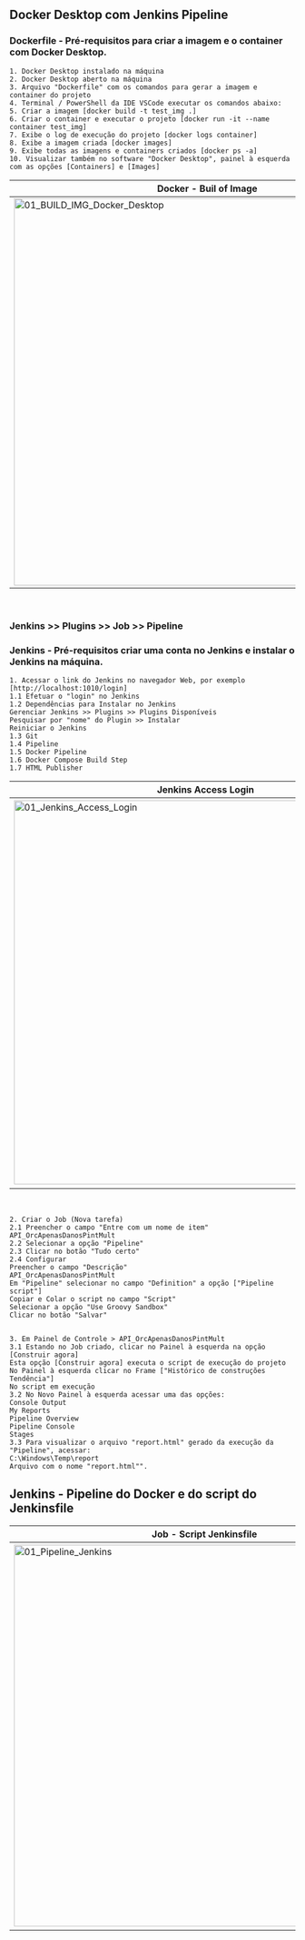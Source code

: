 ## Docker Desktop com Jenkins Pipeline

### Dockerfile - Pré-requisitos para criar a imagem e o container com Docker Desktop.

    1. Docker Desktop instalado na máquina
    2. Docker Desktop aberto na máquina
    3. Arquivo "Dockerfile" com os comandos para gerar a imagem e container do projeto
    4. Terminal / PowerShell da IDE VSCode executar os comandos abaixo:
    5. Criar a imagem [docker build -t test_img .]
    6. Criar o container e executar o projeto [docker run -it --name container test_img]
    7. Exibe o log de execução do projeto [docker logs container]
    8. Exibe a imagem criada [docker images]
    9. Exibe todas as imagens e containers criados [docker ps -a]
    10. Visualizar também no software "Docker Desktop", painel à esquerda com as opções [Containers] e [Images]


| Docker - Buil of Image   | Docker Desktop - Image   | Docker - Conatiner / Execution | Docker - Conatiner / Execution | List All Images and Conatiners | Docker Desktop - Conatiner |
|--------------------------|--------------------------|--------------------------------|--------------------------------|--------------------------------|----------------------------|
| <img width="681" alt="01_BUILD_IMG_Docker_Desktop" src="https://github.com/user-attachments/assets/a52a1279-f871-48f5-b7aa-e1760fb42885"> | <img width="678" alt="02_IMG_Docker_Desktop" src="https://github.com/user-attachments/assets/68b2f12c-325b-4522-bca4-c6b68a94ef24"> | <img width="679" alt="03_Criando_Executando_Container_Docker_Desktop" src="https://github.com/user-attachments/assets/d3ddeeb4-708f-48f4-9ac3-ffc35ab88d97"> | <img width="679" alt="04_Criando_Executando_Container_Docker_Desktop" src="https://github.com/user-attachments/assets/452008bf-389a-4b85-a27c-644265f8e1b9"> | <img width="679" alt="05_Listar_IMG_Container_Docker_Desktop" src="https://github.com/user-attachments/assets/111efb25-b717-44df-bfc8-1d91bfa4947c"> | <img width="676" alt="06_Container_Docker_Desktop" src="https://github.com/user-attachments/assets/102df72c-87c4-4405-9517-ddd88b377563"> |
<br>

### Jenkins >> Plugins >> Job >> Pipeline

### Jenkins - Pré-requisitos criar uma conta no Jenkins e instalar o Jenkins na máquina.

    1. Acessar o link do Jenkins no navegador Web, por exemplo [http://localhost:1010/login]
    1.1 Efetuar o "login" no Jenkins
    1.2 Dependências para Instalar no Jenkins
    Gerenciar Jenkins >> Plugins >> Plugins Disponíveis
    Pesquisar por "nome" do Plugin >> Instalar
    Reiniciar o Jenkins
    1.3 Git
    1.4 Pipeline
    1.5 Docker Pipeline
    1.6 Docker Compose Build Step
    1.7 HTML Publisher


| Jenkins Access Login | Jenkins Setup Plugins | Jenkins Setup Plugins | Jenkins Created Job | Jenkins Created Job | Pipeline of Jenkins | Jenkins Job Execution | Jenkins Job Execution |
|----------------------|-----------------------|-----------------------|---------------------|---------------------|---------------------|-----------------------|-----------------------|
| <img width="675" alt="01_Jenkins_Access_Login" src="https://github.com/user-attachments/assets/60f6270e-2a6a-4fe3-bab7-39dfac3a5fa4"> | <img width="678" alt="02_Jenkins_Setup_Plugins" src="https://github.com/user-attachments/assets/e044d71d-6077-464c-a3ba-a52109b7c76b"> | <img width="677" alt="03_Jenkins_Setup_Plugins" src="https://github.com/user-attachments/assets/59dd2c8a-3deb-4cce-8dfb-9d0fd1bd7d6a"> | <img width="677" alt="04_Jenkins_Created_Jobs" src="https://github.com/user-attachments/assets/0edc5c6a-9b99-469a-9010-67733e6cc50f"> | <img width="678" alt="05_Jenkins_Created_Jobs" src="https://github.com/user-attachments/assets/acfb2b05-f6b1-49ce-a3cb-deedb6b94801"> | <img width="671" alt="06_Pipeline_Jenkins" src="https://github.com/user-attachments/assets/159e58f5-4e99-45a3-a0d8-45de6b4601e1"> | <img width="670" alt="07_Jenkins_Job_Execution" src="https://github.com/user-attachments/assets/41e4dc51-3153-4565-a9c7-4b61f7fab31f"> | <img width="680" alt="08_Jenkins_Job_Execution" src="https://github.com/user-attachments/assets/bfef2c69-52d7-4685-a1ff-58e472913fba"> |
<br>

    2. Criar o Job (Nova tarefa)
    2.1 Preencher o campo "Entre com um nome de item"
    API_OrcApenasDanosPintMult
    2.2 Selecionar a opção "Pipeline"
    2.3 Clicar no botão "Tudo certo"
    2.4 Configurar
    Preencher o campo "Descrição"
    API_OrcApenasDanosPintMult
    Em "Pipeline" selecionar no campo "Definition" a opção ["Pipeline script"]
    Copiar e Colar o script no campo "Script"
    Selecionar a opção "Use Groovy Sandbox"
    Clicar no botão "Salvar"


    3. Em Painel de Controle > API_OrcApenasDanosPintMult
    3.1 Estando no Job criado, clicar no Painel à esquerda na opção [Construir agora]
    Esta opção [Construir agora] executa o script de execução do projeto
    No Painel à esquerda clicar no Frame ["Histórico de construções Tendência"]
    No script em execução
    3.2 No Novo Painel à esquerda acessar uma das opções:
    Console Output
    My Reports
    Pipeline Overview
    Pipeline Console
    Stages
    3.3 Para visualizar o arquivo "report.html" gerado da execução da "Pipeline", acessar:
    C:\Windows\Temp\report
    Arquivo com o nome "report.html"".


## Jenkins - Pipeline do Docker e do script do Jenkinsfile

| Job - Script Jenkinsfile | Pipeline Step Docker  | Pipeline Docker  | Pipeline Docker 	| Job Executada  | Report.html  [C:\Windows\Temp\report] |
|--------------------------|-----------------------|------------------|---------------------|----------------|---------------------------------------|
| <img width="671" alt="01_Pipeline_Jenkins" src="https://github.com/user-attachments/assets/8d9be41f-db05-4711-8ae3-c8c49804c2e0"> | <img width="671" alt="02_Pipeline_Jenkins" src="https://github.com/user-attachments/assets/e77294e7-6797-4064-b34e-d56014a8652e"> | <img width="675" alt="03_Pipeline_Jenkins" src="https://github.com/user-attachments/assets/0f43912c-daa9-4793-906d-c8a53e55a12a"> | <img width="675" alt="04_Pipeline_Jenkins" src="https://github.com/user-attachments/assets/d19b60cc-2953-4365-a63c-db1d16541709"> | <img width="674" alt="05_Pipeline_Jenkins" src="https://github.com/user-attachments/assets/82a6788c-185f-4c98-be31-9c0e28d2443c"> | <img width="671" alt="06_Pipeline_Jenkins_Report_HTML" src="https://github.com/user-attachments/assets/b06a9cb8-e9cd-4278-bf1e-8d40d8d22ff9"> |
<br>

